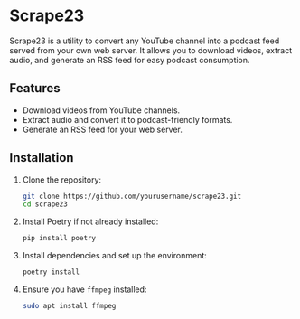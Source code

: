 # Scrape23

Scrape23 is a utility to convert any YouTube channel into a podcast feed served from your own web server. It allows you to download videos, extract audio, and generate an RSS feed for easy podcast consumption.

## Features
- Download videos from YouTube channels.
- Extract audio and convert it to podcast-friendly formats.
- Generate an RSS feed for your web server.

## Installation

1. Clone the repository:
    ```bash
    git clone https://github.com/yourusername/scrape23.git
    cd scrape23
    ```

2. Install Poetry if not already installed:
    ```bash
    pip install poetry
    ```

3. Install dependencies and set up the environment:
    ```bash
    poetry install
    ```

4. Ensure you have `ffmpeg` installed:
    ```bash
    sudo apt install ffmpeg
    ```


